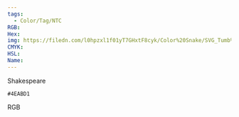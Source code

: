 ```yaml
---
tags:
  - Color/Tag/NTC
RGB:
Hex:
img: https://filedn.com/l0hpzxl1f01yT7GHxtF8cyk/Color%20Snake/SVG_Tumb%20Mass%20No%20Name/4EABD1.svg
CMYK:
HSL:
Name:
---
```

Shakespeare
```palette
#4EABD1
```
RGB
